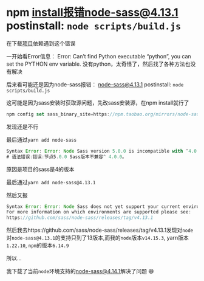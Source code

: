 # npm install报错node-sass@4.13.1 postinstall: `node scripts/build.js`

在下载[项目](https://github.com/mgbq/nx-admin)依赖遇到这个错误

一开始看Error信息：
Error: Can’t find Python executable “python”, you can set the PYTHON env variable.
没有python，太奇怪了，然后找了各种方法也没有解决

后来看可能还是因为node-sass报错：
node-sass@4.13.1 postinstall: `node scripts/build.js`

这可能是因为sass安装时获取源问题，先改sass安装源，在npm install就行了

```js
npm config set sass_binary_site=https://npm.taobao.org/mirrors/node-sass
```

发现还是不行

最后通过`yarn add node-sass`

```js
Syntax Error: Error: Node Sass version 5.0.0 is incompatible with ^4.0.0.
# 语法错误:错误:节点5.0.0 Sass版本不兼容^ 4.0.0。
```

原因是项目的sass是4的版本

最后通过`yarn add node-sass@4.13.1`

然后又报

```js
Syntax Error: Error: Node Sass does not yet support your current environment: Windows 64-bit with Unsupported runtime (83)
For more information on which environments are supported please see:
https://github.com/sass/node-sass/releases/tag/v4.13.1
```

然后我去https://github.com/sass/node-sass/releases/tag/v4.13.1发现对`node`对`node-sass@4.13.1`的支持只到了13版本,而我的`node`版本`v14.15.3`, yarn版本`1.22.10`,  `npm`的版本`6.14.9`

所以...

我下载了当前`node`环境支持的[node-sass@4.14.1](https://github.com/sass/node-sass/releases/tag/v4.14.1)解决了问题 :smile:
